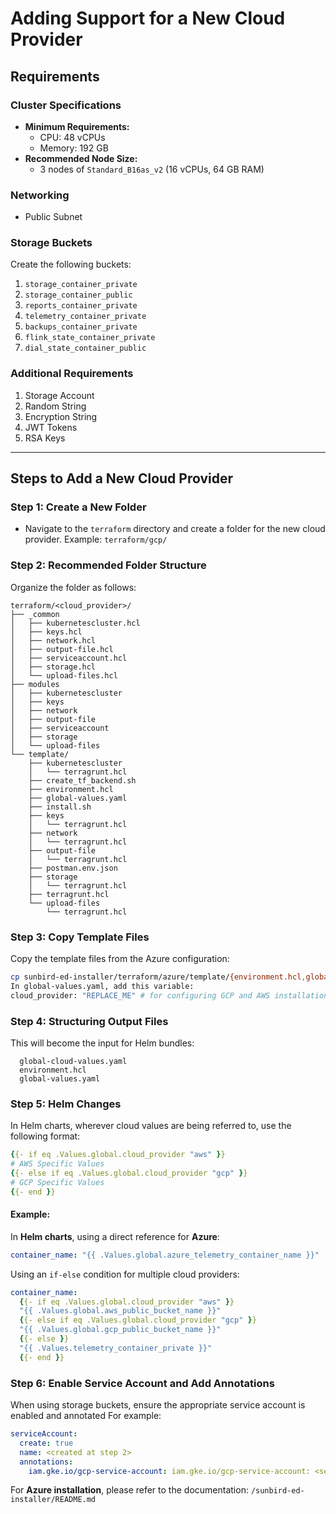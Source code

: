 # Adding Support for a New Cloud Provider

## Requirements

### Cluster Specifications
- **Minimum Requirements:**
  - CPU: 48 vCPUs
  - Memory: 192 GB
- **Recommended Node Size:**
  - 3 nodes of `Standard_B16as_v2` (16 vCPUs, 64 GB RAM)

### Networking
- Public Subnet  

### Storage Buckets
Create the following buckets:
1. `storage_container_private`
2. `storage_container_public`
3. `reports_container_private`
4. `telemetry_container_private`
5. `backups_container_private`
6. `flink_state_container_private`
7. `dial_state_container_public`

### Additional Requirements
1. Storage Account
2. Random String
3. Encryption String
4. JWT Tokens
5. RSA Keys

---

## Steps to Add a New Cloud Provider

### Step 1: Create a New Folder
- Navigate to the `terraform` directory and create a folder for the new cloud provider.
  Example: `terraform/gcp/`

### Step 2: Recommended Folder Structure
Organize the folder as follows:
```plaintext
terraform/<cloud_provider>/
├── _common
│   ├── kubernetescluster.hcl
│   ├── keys.hcl
│   ├── network.hcl
│   ├── output-file.hcl
│   ├── serviceaccount.hcl
│   ├── storage.hcl
│   └── upload-files.hcl
├── modules
│   ├── kubernetescluster
│   ├── keys
│   ├── network
│   ├── output-file
│   ├── serviceaccount
│   ├── storage
│   └── upload-files
└── template/
    ├── kubernetescluster
    │   └── terragrunt.hcl
    ├── create_tf_backend.sh
    ├── environment.hcl
    ├── global-values.yaml
    ├── install.sh
    ├── keys
    │   └── terragrunt.hcl
    ├── network
    │   └── terragrunt.hcl
    ├── output-file
    │   └── terragrunt.hcl
    ├── postman.env.json
    ├── storage
    │   └── terragrunt.hcl
    ├── terragrunt.hcl
    └── upload-files
        └── terragrunt.hcl
```

### Step 3: Copy Template Files
Copy the template files from the Azure configuration:
```sh
cp sunbird-ed-installer/terraform/azure/template/{environment.hcl,global-values.yaml,install.sh} sunbird-ed-installer/terraform/gcp/template/
In global-values.yaml, add this variable:
cloud_provider: "REPLACE_ME" # for configuring GCP and AWS installations
```

### Step 4: Structuring Output Files
This will become the input for Helm bundles:
```plaintext
  global-cloud-values.yaml
  environment.hcl
  global-values.yaml 
```

### Step 5: Helm Changes
In Helm charts, wherever cloud values are being referred to, use the following format:
```yaml
{{- if eq .Values.global.cloud_provider "aws" }}
# AWS Specific Values
{{- else if eq .Values.global.cloud_provider "gcp" }}
# GCP Specific Values
{{- end }}
```

#### Example:
In **Helm charts**, using a direct reference for **Azure**:
```yaml
container_name: "{{ .Values.global.azure_telemetry_container_name }}"
```

Using an `if-else` condition for multiple cloud providers:
```yaml
container_name: 
  {{- if eq .Values.global.cloud_provider "aws" }}
  "{{ .Values.global.aws_public_bucket_name }}"
  {{- else if eq .Values.global.cloud_provider "gcp" }}
  "{{ .Values.global.gcp_public_bucket_name }}"
  {{- else }}
  "{{ .Values.telemetry_container_private }}"
  {{- end }}
```

### Step 6: Enable Service Account and Add Annotations 
When using storage buckets, ensure the appropriate service account is enabled and annotated
For example:
```yaml
serviceAccount:
  create: true
  name: <created at step 2>
  annotations:
    iam.gke.io/gcp-service-account: iam.gke.io/gcp-service-account: <service-account-name>@<project-id>.iam.gserviceaccount.com
```

For **Azure installation**, please refer to the documentation:
`/sunbird-ed-installer/README.md`

